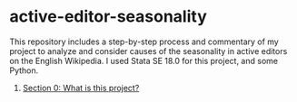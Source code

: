 # active-editor-seasonality

This repository includes a step-by-step process and commentary of my project to analyze and consider causes of the seasonality in active editors on the English Wikipedia. I used Stata SE 18.0 for this project, and some Python.

1. [Section 0: What is this project?](/section%200.md)
